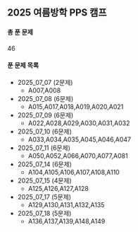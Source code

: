 ## 2025 여름방학 PPS 캠프 

#### 총 푼 문제 
46
#### 푼 문제 목록  
- 2025_07_07 (2문제)
  - A007,A008 
- 2025_07_08 (6문제)
  - A015,A017,A018,A019,A020,A021
- 2025_07_09 (6문제)
  - A022,A028,A029,A030,A031,A032
- 2025_07_10 (6문제)
  - A033,A034,A035,A045,A046,A047
- 2025_07_11 (6문제)
  - A050,A052,A066,A070,A077,A081
- 2025_07_14 (6문제)
  - A104,A105,A106,A107,A108,A110
- 2025_07_15 (4문제)
  - A125,A126,A127,A128
- 2025_07_17 (5문제)
  - A129,A130,A131,A132,A135
- 2025_07_18 (5문제)
  - A136,A137,A139,A148,A149
